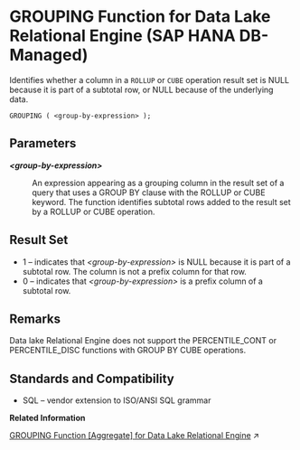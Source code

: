 <!-- loio259511aa310241949d6e8389561dc62c -->

# GROUPING Function for Data Lake Relational Engine \(SAP HANA DB-Managed\)

Identifies whether a column in a `ROLLUP` or `CUBE` operation result set is NULL because it is part of a subtotal row, or NULL because of the underlying data.



```
GROUPING ( <group-by-expression> ); 
```



<a name="loio259511aa310241949d6e8389561dc62c__section_x12_bqg_trb"/>

## Parameters


<dl>
<dt><b>

*<group-by-expression\>*

</b></dt>
<dd>

An expression appearing as a grouping column in the result set of a query that uses a GROUP BY clause with the ROLLUP or CUBE keyword. The function identifies subtotal rows added to the result set by a ROLLUP or CUBE operation.



</dd>
</dl>



<a name="loio259511aa310241949d6e8389561dc62c__section_ayp_bqg_trb"/>

## Result Set

-   1 – indicates that *<group-by-expression\>* is NULL because it is part of a subtotal row. The column is not a prefix column for that row.
-   0 – indicates that *<group-by-expression\>* is a prefix column of a subtotal row.



<a name="loio259511aa310241949d6e8389561dc62c__section_nm2_cqg_trb"/>

## Remarks

Data lake Relational Engine does not support the PERCENTILE\_CONT or PERCENTILE\_DISC functions with GROUP BY CUBE operations.



<a name="loio259511aa310241949d6e8389561dc62c__section_ugp_cqg_trb"/>

## Standards and Compatibility

-   SQL – vendor extension to ISO/ANSI SQL grammar

**Related Information**  


 <?sap-ot O2O class="- topic/link " href="86be6d9a901f4b1ca1977a88cc39b545.xml" text="" desc="" xtrc="link:1" xtrf="file:/home/builder/src/dita-all/vmv1718848528851/loioebf3112b870e474d9a791e9427bc62e1_en-US/src/content/localization/en-us/259511aa310241949d6e8389561dc62c.xml" output-class="" outputTopicFile="file:/home/builder/tp.net.sf.dita-ot/2.3/plugins/com.elovirta.dita.markdown_1.3.0/xsl/dita2markdownImpl.xsl" ?> 

[GROUPING Function \[Aggregate\] for Data Lake Relational Engine](https://help.sap.com/viewer/19b3964099384f178ad08f2d348232a9/2024_3_QRC/en-US/a554461384f21015aca0af2a35f9c2a7.html "Identifies whether a column in a ROLLUP or CUBE operation result set is NULL because it is part of a subtotal row, or NULL because of the underlying data.") :arrow_upper_right:

